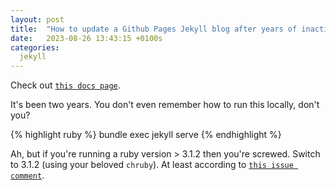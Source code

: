 ```yaml
---
layout: post
title:  "How to update a Github Pages Jekyll blog after years of inactivity"
date:   2023-08-26 13:43:15 +0100s
categories: 
  jekyll
---
```


Check out [`this docs page`][testing-jekyll-locally].

It's been two years. You don't even remember how to run this locally, don't you?

{% highlight ruby %}
bundle exec jekyll serve
{% endhighlight %}

Ah, but if you're running a ruby version > 3.1.2 then you're screwed. 
Switch to 3.1.2 (using your beloved `chruby`). At least according to [`this issue comment`][problem-with-jekyll].

[testing-jekyll-locally]: https://docs.github.com/en/pages/setting-up-a-github-pages-site-with-jekyll/testing-your-github-pages-site-locally-with-jekyll
[problem-with-jekyll]: https://github.com/jekyll/jekyll/issues/9233#issuecomment-1365790440